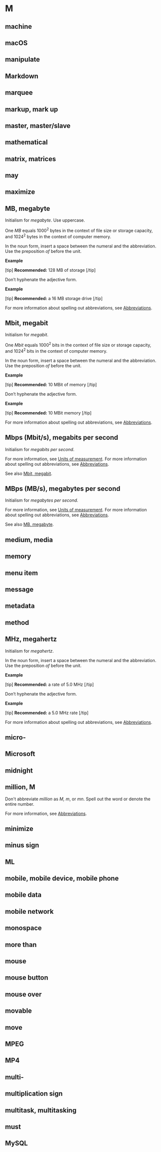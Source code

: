 # M

## machine
## macOS
## manipulate
## Markdown
## marquee
## markup, mark up
## master, master/slave
## mathematical
## matrix, matrices
## may
## maximize
## MB, megabyte

Initialism for *megabyte*. Use uppercase.

One *MB* equals 1000<sup>2</sup> bytes in the context of file size or storage capacity, and 1024<sup>2</sup> bytes in the context of computer memory.

In the noun form, insert a space between the numeral and the abbreviation. Use the preposition *of* before the unit.

**Example**  

[tip] **Recommended:** 128 MB of storage [/tip]  

Don’t hyphenate the adjective form.

**Example**  

[tip] **Recommended:** a 16 MB storage drive [/tip]  

For more information about spelling out abbreviations, see [Abbreviations]().

## Mbit, megabit

Initialism for *megabit*.

One *Mbit* equals 1000<sup>2</sup> bits in the context of file size or storage capacity, and 1024<sup>2</sup> bits in the context of computer memory.

In the noun form, insert a space between the numeral and the abbreviation. Use the preposition *of* before the unit.

**Example**  

[tip] **Recommended:** 10 MBit of memory [/tip]  

Don’t hyphenate the adjective form.

**Example**  

[tip] **Recommended:** 10 MBit memory [/tip]  

For more information about spelling out abbreviations, see [Abbreviations]().

## Mbps (Mbit/s), megabits per second

Initialism for *megabits per second*.

For more information, see [Units of measurement]().
For more information about spelling out abbreviations, see [Abbreviations]().

See also [Mbit, megabit](#mbit-megabit).

## MBps (MB/s), megabytes per second

Initialism for *megabytes per second*.

For more information, see [Units of measurement]().
For more information about spelling out abbreviations, see [Abbreviations]().

See also [MB, megabyte](#mb-megabyte).

## medium, media
## memory
## menu item
## message
## metadata
## method
## MHz, megahertz

Initialism for *megahertz*.

In the noun form, insert a space between the numeral and the abbreviation. Use the preposition *of* before the unit.

**Example**  

[tip] **Recommended:** a rate of 5.0 MHz [/tip]  

Don’t hyphenate the adjective form.

**Example**  

[tip] **Recommended:** a 5.0 MHz rate [/tip]  

For more information about spelling out abbreviations, see [Abbreviations]().

## micro-
## Microsoft
## midnight
## million, M

Don't abbreviate *million* as *M, m*, or *mn*. Spell out the word or denote the entire number.

For more information, see [Abbreviations](numbers.md).

## minimize
## minus sign
## ML
## mobile, mobile device, mobile phone
## mobile data
## mobile network
## monospace
## more than
## mouse
## mouse button
## mouse over
## movable
## move
## MPEG
## MP4
## multi-
## multiplication sign
## multitask, multitasking
## must
## MySQL
